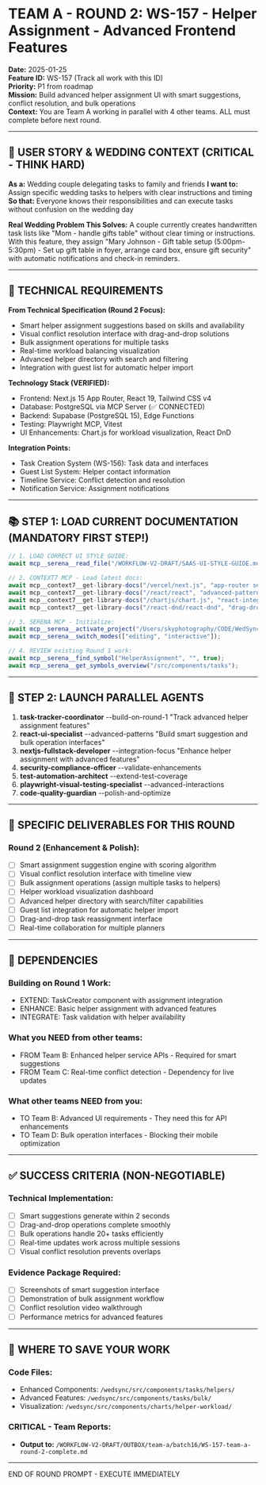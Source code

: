 # TEAM A - ROUND 2: WS-157 - Helper Assignment - Advanced Frontend Features

**Date:** 2025-01-25  
**Feature ID:** WS-157 (Track all work with this ID)  
**Priority:** P1 from roadmap  
**Mission:** Build advanced helper assignment UI with smart suggestions, conflict resolution, and bulk operations  
**Context:** You are Team A working in parallel with 4 other teams. ALL must complete before next round.

---

## 🎯 USER STORY & WEDDING CONTEXT (CRITICAL - THINK HARD)

**As a:** Wedding couple delegating tasks to family and friends
**I want to:** Assign specific wedding tasks to helpers with clear instructions and timing
**So that:** Everyone knows their responsibilities and can execute tasks without confusion on the wedding day

**Real Wedding Problem This Solves:**
A couple currently creates handwritten task lists like "Mom - handle gifts table" without clear timing or instructions. With this feature, they assign "Mary Johnson - Gift table setup (5:00pm-5:30pm) - Set up gift table in foyer, arrange card box, ensure gift security" with automatic notifications and check-in reminders.

---

## 🎯 TECHNICAL REQUIREMENTS

**From Technical Specification (Round 2 Focus):**
- Smart helper assignment suggestions based on skills and availability
- Visual conflict resolution interface with drag-and-drop solutions
- Bulk assignment operations for multiple tasks
- Real-time workload balancing visualization
- Advanced helper directory with search and filtering
- Integration with guest list for automatic helper import

**Technology Stack (VERIFIED):**
- Frontend: Next.js 15 App Router, React 19, Tailwind CSS v4
- Database: PostgreSQL via MCP Server (✅ CONNECTED)
- Backend: Supabase (PostgreSQL 15), Edge Functions
- Testing: Playwright MCP, Vitest
- UI Enhancements: Chart.js for workload visualization, React DnD

**Integration Points:**
- Task Creation System (WS-156): Task data and interfaces
- Guest List System: Helper contact information
- Timeline Service: Conflict detection and resolution
- Notification Service: Assignment notifications

---

## 📚 STEP 1: LOAD CURRENT DOCUMENTATION (MANDATORY FIRST STEP!)

```typescript
// 1. LOAD CORRECT UI STYLE GUIDE:
await mcp__serena__read_file("/WORKFLOW-V2-DRAFT/SAAS-UI-STYLE-GUIDE.md");

// 2. CONTEXT7 MCP - Load latest docs:
await mcp__context7__get-library-docs("/vercel/next.js", "app-router server-actions", 5000);
await mcp__context7__get-library-docs("/react/react", "advanced-patterns hooks", 3000);
await mcp__context7__get-library-docs("/chartjs/chart.js", "react-integration", 2000);
await mcp__context7__get-library-docs("/react-dnd/react-dnd", "drag-drop patterns", 2000);

// 3. SERENA MCP - Initialize:
await mcp__serena__activate_project("/Users/skyphotography/CODE/WedSync-2.0/WedSync2/wedsync");
await mcp__serena__switch_modes(["editing", "interactive"]);

// 4. REVIEW existing Round 1 work:
await mcp__serena__find_symbol("HelperAssignment", "", true);
await mcp__serena__get_symbols_overview("/src/components/tasks");
```

---

## 🚀 STEP 2: LAUNCH PARALLEL AGENTS

1. **task-tracker-coordinator** --build-on-round-1 "Track advanced helper assignment features"
2. **react-ui-specialist** --advanced-patterns "Build smart suggestion and bulk operation interfaces"
3. **nextjs-fullstack-developer** --integration-focus "Enhance helper assignment with advanced features"
4. **security-compliance-officer** --validate-enhancements
5. **test-automation-architect** --extend-test-coverage
6. **playwright-visual-testing-specialist** --advanced-interactions
7. **code-quality-guardian** --polish-and-optimize

---

## 🎯 SPECIFIC DELIVERABLES FOR THIS ROUND

### Round 2 (Enhancement & Polish):
- [ ] Smart assignment suggestion engine with scoring algorithm
- [ ] Visual conflict resolution interface with timeline view
- [ ] Bulk assignment operations (assign multiple tasks to helpers)
- [ ] Helper workload visualization dashboard
- [ ] Advanced helper directory with search/filter capabilities
- [ ] Guest list integration for automatic helper import
- [ ] Drag-and-drop task reassignment interface
- [ ] Real-time collaboration for multiple planners

---

## 🔗 DEPENDENCIES

### Building on Round 1 Work:
- EXTEND: TaskCreator component with assignment integration
- ENHANCE: Basic helper assignment with advanced features
- INTEGRATE: Task validation with helper availability

### What you NEED from other teams:
- FROM Team B: Enhanced helper service APIs - Required for smart suggestions
- FROM Team C: Real-time conflict detection - Dependency for live updates

### What other teams NEED from you:
- TO Team B: Advanced UI requirements - They need this for API enhancements
- TO Team D: Bulk operation interfaces - Blocking their mobile optimization

---

## ✅ SUCCESS CRITERIA (NON-NEGOTIABLE)

### Technical Implementation:
- [ ] Smart suggestions generate within 2 seconds
- [ ] Drag-and-drop operations complete smoothly
- [ ] Bulk operations handle 20+ tasks efficiently
- [ ] Real-time updates work across multiple sessions
- [ ] Visual conflict resolution prevents overlaps

### Evidence Package Required:
- [ ] Screenshots of smart suggestion interface
- [ ] Demonstration of bulk assignment workflow
- [ ] Conflict resolution video walkthrough
- [ ] Performance metrics for advanced features

---

## 💾 WHERE TO SAVE YOUR WORK

### Code Files:
- Enhanced Components: `/wedsync/src/components/tasks/helpers/`
- Advanced Features: `/wedsync/src/components/tasks/bulk/`
- Visualization: `/wedsync/src/components/charts/helper-workload/`

### CRITICAL - Team Reports:
- **Output to:** `/WORKFLOW-V2-DRAFT/OUTBOX/team-a/batch16/WS-157-team-a-round-2-complete.md`

---

END OF ROUND PROMPT - EXECUTE IMMEDIATELY